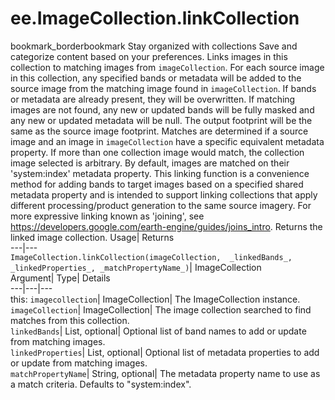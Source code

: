  
#  ee.ImageCollection.linkCollection 
bookmark_borderbookmark Stay organized with collections  Save and categorize content based on your preferences. 
Links images in this collection to matching images from `imageCollection`. 
For each source image in this collection, any specified bands or metadata will be added to the source image from the matching image found in
`imageCollection`. If bands or metadata are already present, they will be overwritten. If matching images are not found, any new or updated bands will be fully masked and any new or updated metadata will be null. The output footprint will be the same as the source image footprint.
Matches are determined if a source image and an image in `imageCollection` have a specific equivalent metadata property. If more than one collection image would match, the collection image selected is arbitrary. By default, images are matched on their 'system:index' metadata property.
This linking function is a convenience method for adding bands to target images based on a specified shared metadata property and is intended to support linking collections that apply different processing/product generation to the same source imagery. For more expressive linking known as
'joining', see https://developers.google.com/earth-engine/guides/joins_intro.
Returns the linked image collection.
Usage| Returns  
---|---  
`ImageCollection.linkCollection(imageCollection,  _linkedBands_, _linkedProperties_, _matchPropertyName_)`| ImageCollection  
Argument| Type| Details  
---|---|---  
this: `imagecollection`| ImageCollection| The ImageCollection instance.  
`imageCollection`| ImageCollection| The image collection searched to find matches from this collection.  
`linkedBands`| List, optional| Optional list of band names to add or update from matching images.  
`linkedProperties`| List, optional| Optional list of metadata properties to add or update from matching images.  
`matchPropertyName`| String, optional| The metadata property name to use as a match criteria. Defaults to "system:index".  
